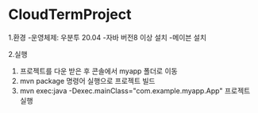 # CloudTermProject

1.환경
-운영체제: 우분투 20.04
-자바 버전8 이상 설치
-메이븐 설치

2.실행
1. 프로젝트를 다운 받은 후 콘솔에서 myapp 폴더로 이동
2. mvn package 명령어 실행으로 프로젝트 빌드
3. mvn exec:java -Dexec.mainClass="com.example.myapp.App" 프로젝트 실행


